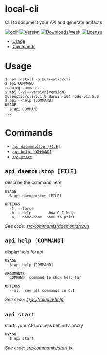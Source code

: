 local-cli
=========

CLI to document your API and generate artifacts

[![oclif](https://img.shields.io/badge/cli-oclif-brightgreen.svg)](https://oclif.io)
[![Version](https://img.shields.io/npm/v/local-cli.svg)](https://npmjs.org/package/local-cli)
[![Downloads/week](https://img.shields.io/npm/dw/local-cli.svg)](https://npmjs.org/package/local-cli)
[![License](https://img.shields.io/npm/l/local-cli.svg)](https://github.com/opticdev/optic-2020/blob/master/package.json)

<!-- toc -->
* [Usage](#usage)
* [Commands](#commands)
<!-- tocstop -->
# Usage
<!-- usage -->
```sh-session
$ npm install -g @useoptic/cli
$ api COMMAND
running command...
$ api (-v|--version|version)
@useoptic/cli/0.1.0 darwin-x64 node-v13.5.0
$ api --help [COMMAND]
USAGE
  $ api COMMAND
...
```
<!-- usagestop -->
# Commands
<!-- commands -->
* [`api daemon:stop [FILE]`](#api-daemonstop-file)
* [`api help [COMMAND]`](#api-help-command)
* [`api start`](#api-start)

## `api daemon:stop [FILE]`

describe the command here

```
USAGE
  $ api daemon:stop [FILE]

OPTIONS
  -f, --force
  -h, --help       show CLI help
  -n, --name=name  name to print
```

_See code: [src/commands/daemon/stop.ts](https://github.com/opticdev/optic-2020/blob/v0.1.0/src/commands/daemon/stop.ts)_

## `api help [COMMAND]`

display help for api

```
USAGE
  $ api help [COMMAND]

ARGUMENTS
  COMMAND  command to show help for

OPTIONS
  --all  see all commands in CLI
```

_See code: [@oclif/plugin-help](https://github.com/oclif/plugin-help/blob/v2.2.3/src/commands/help.ts)_

## `api start`

starts your API process behind a proxy

```
USAGE
  $ api start
```

_See code: [src/commands/start.ts](https://github.com/opticdev/optic-2020/blob/v0.1.0/src/commands/start.ts)_
<!-- commandsstop -->

